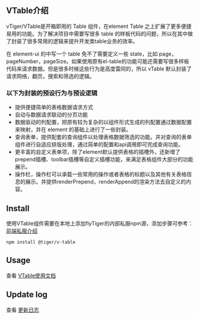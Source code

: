 
## VTable介绍
vTiger/VTable是开箱即用的 Table 组件，在element Table 之上扩展了更多便捷易用的功能。为了解决项目中需要写很多 table 的样板代码的问题，所以在其中做了封装了很多常用的逻辑来提升开发类table业务的效率。

在 element-ui 的中写一个 table 免不了需要定义一些 state，比如 page，pageNumber，pageSize。如果使用原有el-table的功能可能还需要写很多样板代码来请求数据。但是很多时候这些行为是高度雷同的，所以 vTable 默认封装了请求网络，翻页，搜索和筛选的逻辑。

### 以下为封装的预设行为与预设逻辑
- 提供便捷简单的表格数据请求方式
- 自动与数据请求联动的分页功能
- 数据驱动的列配置，把原有较为复杂的以组件形式生成的列配置通过数据配置来映射，并在 element 的基础上进行了一些封装。
- 查询表单，提供配套的查询组件以处理表格数据筛选的功能。并对查询的表单组件进行自适应排版处理，通过简单的配置和api调用即可完成查询功能。
- 更丰富的自定义表单项，除了element默认提供表格的插槽外，还新增了prepend插槽、toolbar插槽等自定义插槽功能，来满足表格组件大部分的功能展示。
- 操作栏，操作栏可以承载一些常用的操作或者表格的标题以及其他有关表格信息的展示。并提供renderPrepend，renderAppend的渲染方法去自定义的内容。

## Install
使用VTable组件需要在本地上添加flyTiger的内部私服npm源，添加步骤可参考： [前端私服介绍](http://wiki.hucais.com/pages/viewpage.action?pageId=19792552)
```
npm install @tiger/v-table
```

## Usage
查看 [VTable使用文档](http://front-end.flytiger.net/tiger_table/)

## Update log
查看 [更新日志](http://git.hucais.com/hucais-fed/tiger-components/tiger-vtable/blob/master/CHANGELOG.md)
